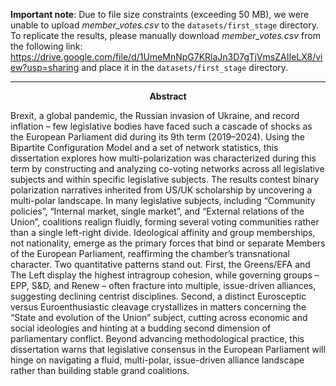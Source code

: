 **Important note**: Due to file size constraints (exceeding 50 MB), we were unable to upload *member_votes.csv* to the `datasets/first_stage` directory. To replicate the results, please manually download *member_votes.csv* from the following link:  
https://drive.google.com/file/d/1UmeMnNpG7KRlaJn3D7gTjVmsZAIIeLX8/view?usp=sharing and place it in the `datasets/first_stage` directory.


------------------

<p align="center"><strong>Abstract</strong></p>

Brexit, a global pandemic, the Russian invasion of Ukraine, and record inflation – few legislative bodies have faced such a cascade of shocks as the European Parliament did during its 9th term (2019–2024). Using the Bipartite Configuration Model and a set of network statistics, this dissertation explores how multi-polarization was characterized during this term by constructing and analyzing co-voting networks across all legislative subjects and within specific legislative subjects. The results contest binary polarization narratives inherited from US/UK scholarship by uncovering a multi-polar landscape. In many legislative subjects, including “Community policies”, “Internal market, single market”, and “External relations of the Union”, coalitions realign fluidly, forming several voting communities rather than a single left-right divide. Ideological affinity and group memberships, not nationality, emerge as the primary forces that bind or separate Members of the European Parliament, reaffirming the chamber’s transnational character. Two quantitative patterns stand out. First, the Greens/EFA and The Left display the highest intragroup cohesion, while governing groups – EPP, S&D, and Renew – often fracture into multiple, issue-driven alliances, suggesting declining centrist disciplines. Second, a distinct Eurosceptic versus Euroenthusiastic cleavage crystallizes in matters concerning the “State and evolution of the Union” subject, cutting across economic and social ideologies and hinting at a budding second dimension of parliamentary conflict. Beyond advancing methodological practice, this dissertation warns that legislative consensus in the European Parliament will hinge on navigating a fluid, multi-polar, issue-driven alliance landscape rather than building stable grand coalitions.
